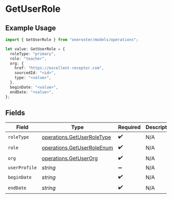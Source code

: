 # GetUserRole

## Example Usage

```typescript
import { GetUserRole } from "oneroster/models/operations";

let value: GetUserRole = {
  roleType: "primary",
  role: "teacher",
  org: {
    href: "https://excellent-receptor.com",
    sourcedId: "<id>",
    type: "<value>",
  },
  beginDate: "<value>",
  endDate: "<value>",
};
```

## Fields

| Field                                                                    | Type                                                                     | Required                                                                 | Description                                                              |
| ------------------------------------------------------------------------ | ------------------------------------------------------------------------ | ------------------------------------------------------------------------ | ------------------------------------------------------------------------ |
| `roleType`                                                               | [operations.GetUserRoleType](../../models/operations/getuserroletype.md) | :heavy_check_mark:                                                       | N/A                                                                      |
| `role`                                                                   | [operations.GetUserRoleEnum](../../models/operations/getuserroleenum.md) | :heavy_check_mark:                                                       | N/A                                                                      |
| `org`                                                                    | [operations.GetUserOrg](../../models/operations/getuserorg.md)           | :heavy_check_mark:                                                       | N/A                                                                      |
| `userProfile`                                                            | *string*                                                                 | :heavy_minus_sign:                                                       | N/A                                                                      |
| `beginDate`                                                              | *string*                                                                 | :heavy_check_mark:                                                       | N/A                                                                      |
| `endDate`                                                                | *string*                                                                 | :heavy_check_mark:                                                       | N/A                                                                      |